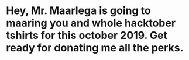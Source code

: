# Hey, Mr. Maarlega is going to maaring you and whole hacktober tshirts for this october 2019. Get ready for donating me all the perks.
